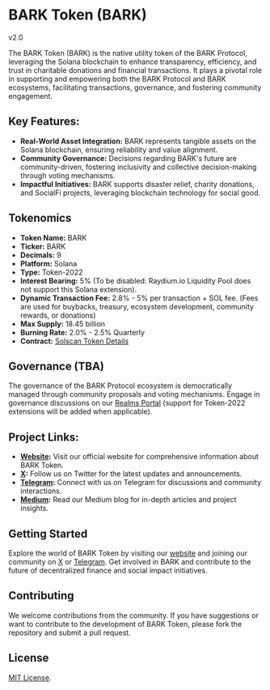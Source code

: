 # BARK Token (BARK) 
v2.0

The BARK Token (BARK) is the native utility token of the BARK Protocol, leveraging the Solana blockchain to enhance transparency, efficiency, and trust in charitable donations and financial transactions. It plays a pivotal role in supporting and empowering both the BARK Protocol and BARK ecosystems, facilitating transactions, governance, and fostering community engagement.

## Key Features:

- **Real-World Asset Integration:** BARK represents tangible assets on the Solana blockchain, ensuring reliability and value alignment.
- **Community Governance:** Decisions regarding BARK's future are community-driven, fostering inclusivity and collective decision-making through voting mechanisms.
- **Impactful Initiatives:** BARK supports disaster relief, charity donations, and SocialFi projects, leveraging blockchain technology for social good.

## Tokenomics

- **Token Name:** BARK
- **Ticker:** BARK
- **Decimals:** 9
- **Platform:** Solana
- **Type:** Token-2022
- **Interest Bearing:** 5% (To be disabled: Raydium.io Liquidity Pool does not support this Solana extension).
- **Dynamic Transaction Fee:** 2.8% - 5% per transaction + SOL fee. (Fees are used for buybacks, treasury, ecosystem development, community rewards, or donations)
- **Max Supply:** 18.45 billion
- **Burning Rate:** 2.0% - 2.5% Quarterly
- **Contract:** [Solscan Token Details](https://solscan.io/token/HJ1fa7p65wTdd4SnyGxw54k4BxL5HRPtWjk7zMDYUfQE)

## Governance (TBA)

The governance of the BARK Protocol ecosystem is democratically managed through community proposals and voting mechanisms. Engage in governance discussions on our [Realms Portal](https://app.realms.today/realm/BARK) (support for Token-2022 extensions will be added when applicable).

## Project Links:

- **[Website](https://barkprotocol.com):** Visit our official website for comprehensive information about BARK Token.
- **[X](https://x.com/bark_protocol):** Follow us on Twitter for the latest updates and announcements.
- **[Telegram](https://t.me/bark_protocol):** Connect with us on Telegram for discussions and community interactions.
- **[Medium](https://medium.com/@barkprotocol):** Read our Medium blog for in-depth articles and project insights.

## Getting Started

Explore the world of BARK Token by visiting our [website](https://barkprotocol.com) and joining our community on [X](https://x.com/bark_protocol) or [Telegram](https://t.me/bark_protocol). Get involved in BARK and contribute to the future of decentralized finance and social impact initiatives.

## Contributing

We welcome contributions from the community. If you have suggestions or want to contribute to the development of BARK Token, please fork the repository and submit a pull request.

## License

[MIT License](LICENSE).
